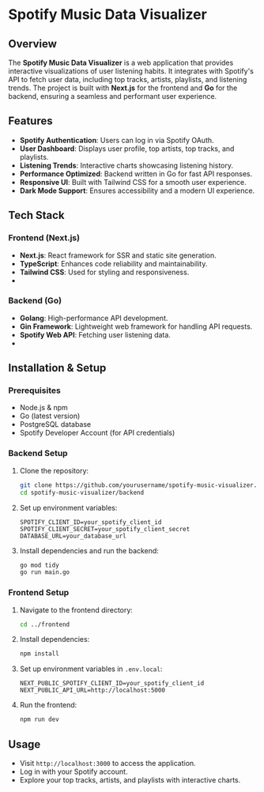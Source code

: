 # Spotify Music Data Visualizer

## Overview
The **Spotify Music Data Visualizer** is a web application that provides interactive visualizations of user listening habits. It integrates with Spotify's API to fetch user data, including top tracks, artists, playlists, and listening trends. The project is built with **Next.js** for the frontend and **Go** for the backend, ensuring a seamless and performant user experience.

## Features
- **Spotify Authentication**: Users can log in via Spotify OAuth.
- **User Dashboard**: Displays user profile, top artists, top tracks, and playlists.
- **Listening Trends**: Interactive charts showcasing listening history.
- **Performance Optimized**: Backend written in Go for fast API responses.
- **Responsive UI**: Built with Tailwind CSS for a smooth user experience.
- **Dark Mode Support**: Ensures accessibility and a modern UI experience.

## Tech Stack
### Frontend (Next.js)
- **Next.js**: React framework for SSR and static site generation.
- **TypeScript**: Enhances code reliability and maintainability.
- **Tailwind CSS**: Used for styling and responsiveness.
- 

### Backend (Go)
- **Golang**: High-performance API development.
- **Gin Framework**: Lightweight web framework for handling API requests.
- **Spotify Web API**: Fetching user listening data.
-

## Installation & Setup
### Prerequisites
- Node.js & npm
- Go (latest version)
- PostgreSQL database
- Spotify Developer Account (for API credentials)

### Backend Setup
1. Clone the repository:
   ```bash
   git clone https://github.com/yourusername/spotify-music-visualizer.git
   cd spotify-music-visualizer/backend
   ```
2. Set up environment variables:
   ```env
   SPOTIFY_CLIENT_ID=your_spotify_client_id
   SPOTIFY_CLIENT_SECRET=your_spotify_client_secret
   DATABASE_URL=your_database_url
   ```
3. Install dependencies and run the backend:
   ```bash
   go mod tidy
   go run main.go
   ```

### Frontend Setup
1. Navigate to the frontend directory:
   ```bash
   cd ../frontend
   ```
2. Install dependencies:
   ```bash
   npm install
   ```
3. Set up environment variables in `.env.local`:
   ```env
   NEXT_PUBLIC_SPOTIFY_CLIENT_ID=your_spotify_client_id
   NEXT_PUBLIC_API_URL=http://localhost:5000
   ```
4. Run the frontend:
   ```bash
   npm run dev
   ```

## Usage
- Visit `http://localhost:3000` to access the application.
- Log in with your Spotify account.
- Explore your top tracks, artists, and playlists with interactive charts.



